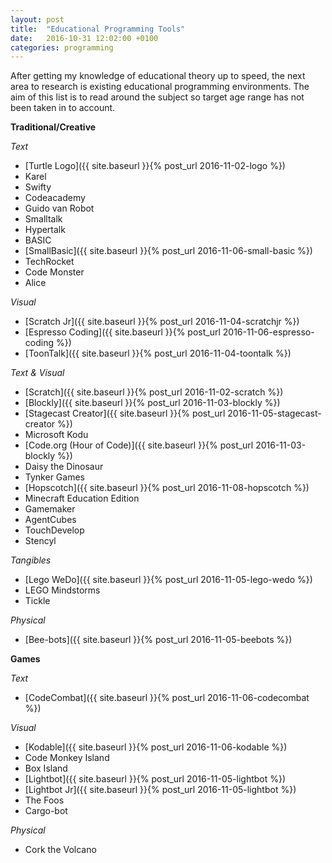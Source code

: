 ```yaml
---
layout: post
title:  "Educational Programming Tools"
date:   2016-10-31 12:02:00 +0100
categories: programming
---
```


After getting my knowledge of educational theory up to speed, the next area to research is existing educational programming environments. The aim of this list is to read around the subject so target age range has not been taken in to account.

**Traditional/Creative**

*Text*

- [Turtle Logo]({{ site.baseurl }}{% post_url 2016-11-02-logo %})
- Karel
- Swifty
- Codeacademy
- Guido van Robot
- Smalltalk
- Hypertalk
- BASIC
- [SmallBasic]({{ site.baseurl }}{% post_url 2016-11-06-small-basic %})
- TechRocket
- Code Monster
- Alice

*Visual*

- [Scratch Jr]({{ site.baseurl }}{% post_url 2016-11-04-scratchjr %})
- [Espresso Coding]({{ site.baseurl }}{% post_url 2016-11-06-espresso-coding %})
- [ToonTalk]({{ site.baseurl }}{% post_url 2016-11-04-toontalk %})

*Text & Visual*

- [Scratch]({{ site.baseurl }}{% post_url 2016-11-02-scratch %})
- [Blockly]({{ site.baseurl }}{% post_url 2016-11-03-blockly %})
- [Stagecast Creator]({{ site.baseurl }}{% post_url 2016-11-05-stagecast-creator %})
- Microsoft Kodu
- [Code.org (Hour of Code)]({{ site.baseurl }}{% post_url 2016-11-03-blockly %})
- Daisy the Dinosaur
- Tynker Games
- [Hopscotch]({{ site.baseurl }}{% post_url 2016-11-08-hopscotch %})
- Minecraft Education Edition
- Gamemaker
- AgentCubes
- TouchDevelop
- Stencyl

*Tangibles*

- [Lego WeDo]({{ site.baseurl }}{% post_url 2016-11-05-lego-wedo %})
- LEGO Mindstorms
- Tickle

*Physical*

- [Bee-bots]({{ site.baseurl }}{% post_url 2016-11-05-beebots %})

**Games**

*Text*

- [CodeCombat]({{ site.baseurl }}{% post_url 2016-11-06-codecombat %})

*Visual*

- [Kodable]({{ site.baseurl }}{% post_url 2016-11-06-kodable %})
- Code Monkey Island
- Box Island
- [Lightbot]({{ site.baseurl }}{% post_url 2016-11-05-lightbot %})
- [Lightbot Jr]({{ site.baseurl }}{% post_url 2016-11-05-lightbot %})
- The Foos
- Cargo-bot

*Physical*

- Cork the Volcano
